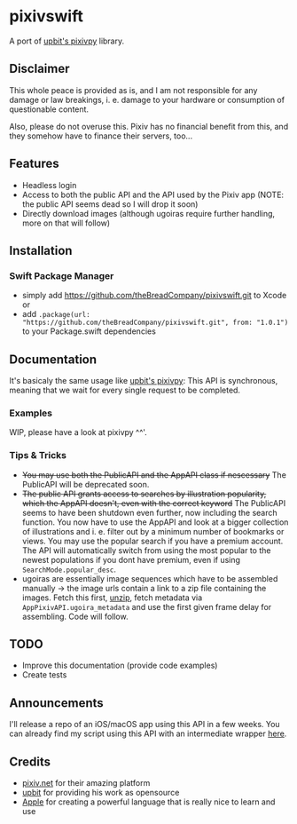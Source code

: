 # pixivswift
A port of [upbit's pixivpy](https://github.com/upbit/pixivpy) library.

## Disclaimer

This whole peace is provided as is, and I am not responsible for any damage or law breakings, i. e. damage to your hardware or consumption of questionable content.

Also, please do not overuse this. Pixiv has no financial benefit from this, and they somehow have to finance their servers, too...

## Features

- Headless login
- Access to both the public API and the API used by the Pixiv app (NOTE: the public API seems dead so I will drop it soon)
- Directly download images (although ugoiras require further handling, more on that will follow)

## Installation

### Swift Package Manager
- simply add https://github.com/theBreadCompany/pixivswift.git to Xcode or
- add `.package(url: "https://github.com/theBreadCompany/pixivswift.git", from: "1.0.1")` to your Package.swift dependencies

## Documentation

It's basicaly the same usage like [upbit's pixivpy](https://github.com/upbit/pixivpy): This API is synchronous, meaning that we wait for every single request to be completed. 

### Examples
WIP, please have a look at pixivpy ^^'.

### Tips & Tricks
- ~~You may use both the PublicAPI and the AppAPI class if nescessary~~ The PublicAPI will be deprecated soon.
- ~~The public API grants access to searches by illustration popularity, which the AppAPI doesn't, even with the correct keyword~~ The PublicAPI seems to have been shutdown even further, now including the search function. You now have to use the AppAPI and look at a bigger collection of illustrations and i. e. filter out by a minimum number of bookmarks or views. You may use the popular search if you have a premium account. The API will automatically switch from using the most popular to the newest populations if you dont have premium, even if using ```SearchMode.popular_desc```.
- ugoiras are essentially image sequences which have to be assembled manually -> the image urls contain a link to a zip file containing the images. Fetch this first, [unzip](https://github.com/marmelroy/zip), fetch metadata via ```AppPixivAPI.ugoira_metadata``` and use the first given frame delay for assembling. Code will follow.

## TODO
- Improve this documentation (provide code examples)
- Create tests

## Announcements
I'll release a repo of an iOS/macOS app using this API in a few weeks.
You can already find my script using this API with an intermediate wrapper [here](https://github.com/theBreadCompany/pixivloader).

## Credits
- [pixiv.net](https://pixiv.net) for their amazing platform
- [upbit](https://github.com/upbit) for providing his work as opensource 
- [Apple](https://github.com/apple) for creating a powerful language that is really nice to learn and use
